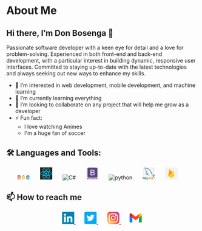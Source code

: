 # About Me

## Hi there, I’m Don Bosenga 👋

Passionate software developer with a keen eye for detail and a love for problem-solving. Experienced in both front-end and back-end development, with a particular interest in building dynamic, responsive user interfaces. Committed to staying up-to-date with the latest technologies and always seeking out new ways to enhance my skills.

- 👀 I’m interested in web development, mobile development, and machine learning
- 🌱 I’m currently learning everything
- 💞️ I’m looking to collaborate on any project that will help me grow as a developer
- ⚡ Fun fact:
  - I love watching Animes
  - I'm a huge fan of soccer

## 🛠️ Languages and Tools:

<!-- Languages and Tools section -->

<p align="center">
    <img width="32px" alt="htmlCssJs" title="htmlCssJs" src="images/htmlCssJs.png"/>
    &#8287;&#8287;&#8287;&#8287;&#8287;
    <img width="32px" alt="react" title="react" src="images/react.png"/>
    &#8287;&#8287;&#8287;&#8287;&#8287;
    <img width="32px" alt="C#" title="C#" src="images/c#.png"/>
    &#8287;&#8287;&#8287;&#8287;&#8287;
    <img width="32px" alt="bootstrap" title="bootstrap" src="images/bootstrap.png"/>
    &#8287;&#8287;&#8287;&#8287;&#8287;
    <img width="32px" alt="python" title="python" src="images/Logo.png"/>
    &#8287;&#8287;&#8287;&#8287;&#8287;
    <img width="32px" alt="mysql" title="mysql" src="images/mySql.png"/>
    &#8287;&#8287;&#8287;&#8287;&#8287;
    <img width="32px" alt="firebase" title="firebase" src="images/firebase.png"/>
    &#8287;&#8287;&#8287;&#8287;&#8287;
</p>

## 📫 How to reach me

<!-- Social icons section -->

<p align="center">
    <a href="https://www.linkedin.com/in/don-bosenga-434862207/">
        <img width="32px" alt="Linkedin" title="Linkedin" src="images/linkedinFooter.png"/>
    </a>
    &#8287;&#8287;&#8287;&#8287;&#8287;
    <a href="https://twitter.com/Donatelo27">
        <img width="32px" alt="Twitter" title="Twitter" src="images/twitterFooter.png"/>
    </a>
    &#8287;&#8287;&#8287;&#8287;&#8287;
    <a href="https://www.instagram.com/dbosenga/">
        <img width="32px" alt="Instagram" title="Instagram" src="images/instagramFooter.png"/>
    </a>
        &#8287;&#8287;&#8287;&#8287;&#8287;
    <a href="https://www.instagram.com/dbosenga/">
        <img width="32px" alt="Gmail" title="Gmail" src="images/gmailFooter.png"/ >
    </a>
    <br/>
</p>
